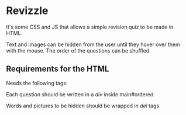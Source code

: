 Revizzle
========

It's some CSS and JS that allows a simple revision quiz to be made in HTML.

Text and images can be hidden from the user until they hover over them with the mouse. The order of the questions can be shuffled.

Requirements for the HTML
-------------------------

Needs the following tags:
    <main id="ordered"></main>
    <main id="shuffled"></main>

Each question should be written in a *div* inside main#ordered.

Words and pictures to be hidden should be wrapped in *del* tags.
